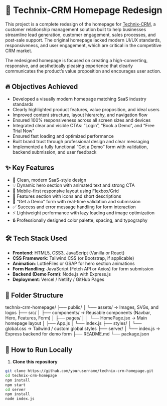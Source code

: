 # 🚀 Technix-CRM Homepage Redesign

This project is a complete redesign of the homepage for [Technix-CRM](https://technixcrm.com), a customer relationship management solution built to help businesses streamline lead generation, customer engagement, sales processes, and post-sale support. The original homepage lacked modern UI/UX standards, responsiveness, and user engagement, which are critical in the competitive CRM market.

The redesigned homepage is focused on creating a high-converting, responsive, and aesthetically pleasing experience that clearly communicates the product’s value proposition and encourages user action.

## 🔥 Objectives Achieved

- Developed a visually modern homepage matching SaaS industry standards
- Clearly highlighted product features, value proposition, and ideal users
- Improved content structure, layout hierarchy, and navigation flow
- Ensured 100% responsiveness across all screen sizes and devices
- Integrated clear and visible CTAs: “Login”, “Book a Demo”, and “Free Trial Now”
- Ensured fast loading and optimized performance
- Built brand trust through professional design and clear messaging
- Implemented a fully functional “Get a Demo” form with validation, backend submission, and user feedback

## ✨ Key Features

- 🔷 Clean, modern SaaS-style design
- 💡 Dynamic hero section with animated text and strong CTA
- 📱 Mobile-first responsive layout using Flexbox/Grid
- 🧩 Features section with icons and short descriptions
- 📩 “Get a Demo” form with real-time validation and submission
- ✅ Success and error message handling for form interaction
- ⚡ Lightweight performance with lazy loading and image optimization
- 🔒 Professionally designed color palette, spacing, and typography

## 🛠️ Tech Stack Used

- **Frontend**: HTML5, CSS3, JavaScript (Vanilla or React)
- **CSS Framework**: Tailwind CSS (or Bootstrap, if applicable)
- **Animation**: LottieFiles or GSAP for hero section animations
- **Form Handling**: JavaScript (Fetch API or Axios) for form submission
- **Backend (Demo Form)**: Node.js with Express.js
- **Deployment**: Vercel / Netlify / GitHub Pages

## 📂 Folder Structure

technix-crm-homepage/ ├── public/ │ └── assets/ → Images, SVGs, and logos ├── src/ │ ├── components/ → Reusable components (Navbar, Hero, Features, Form) │ ├── pages/ │ │ └── HomePage.jsx → Main homepage layout │ ├── App.js │ └── index.js ├── styles/ │ └── global.css → Tailwind / custom global styles ├── server/ │ └── index.js → Express backend for demo form ├── README.md └── package.json


## 🧪 How to Run Locally

1. **Clone this repository**

```bash
git clone https://github.com/yourusername/technix-crm-homepage.git
cd technix-crm-homepage
npm install
npm start
cd server
npm install
node index.js
